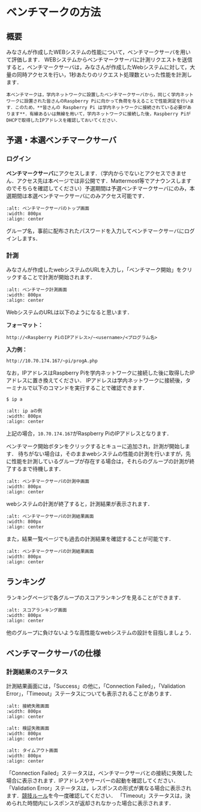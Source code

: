 # ベンチマークの方法

## 概要
みなさんが作成したWEBシステムの性能について，ベンチマークサーバを用いて評価します．
WEBシステムからベンチマークサーバに計測リクエストを送信すると，ベンチマークサーバは，みなさんが作成したWebシステムに対して，大量の同時アクセスを行い，1秒あたりのリクエスト処理数といった性能を計測します．

```{note}
本ベンチマークは，学内ネットワークに設置したベンチマークサーバから，同じく学内ネットワークに設置された皆さんのRaspberry Piに向かって負荷を与えることで性能測定を行います．このため，**皆さんの Raspberry Pi は学内ネットワークに接続されている必要があります**．有線あるいは無線を用いて，学内ネットワークに接続した後，Raspberry PiがDHCPで取得したIPアドレスを確認しておいてください．
```

## 予選・本選ベンチマークサーバ
### ログイン
**ベンチマークサーバ**にアクセスします．（学内からでないとアクセスできません．アクセス先は本ページでは非公開です．Mattermost等でアナウンスしますのでそちらを確認してください）予選期間は予選ベンチマークサーバにのみ，本選期間は本選ベンチマークサーバにのみアクセス可能です．
```{image} ../../../images/part3/part3_2/login.png
:alt: ベンチマークサーバのトップ画面
:width: 800px
:align: center
```

グループ名，事前に配布されたパスワードを入力してベンチマークサーバにログインしますs．

### 計測
みなさんが作成したwebシステムのURLを入力し，「ベンチマーク開始」をクリックすることで計測が開始されます．
```{image} ../../../images/part3/part3_2/bench_start.png
:alt: ベンチマーク計測画面
:width: 800px
:align: center
```


WebシステムのURLは以下のようになると思います．

**フォーマット：**
```
http://<Raspberry PiのIPアドレス>/~<username>/<プログラム名>
```
**入力例：**
```
http://10.70.174.167/~pi/progA.php
```
なお，IPアドレスはRaspberry Piを学内ネットワークに接続した後に取得したIPアドレスに置き換えてください．
IPアドレスは学内ネットワークに接続後，ターミナルで以下のコマンドを実行することで確認できます．
```
$ ip a
```

```{image} ../../../images/part3/part3_2/raspi_ip.png
:alt: ip aの例
:width: 800px
:align: center
```

上記の場合，`10.70.174.167`がRaspberry PiのIPアドレスとなります．

ベンチマーク開始ボタンをクリックするとキューに追加され，計測が開始します．
待ちがない場合は，そのままwebシステムの性能の計測を行いますが，先に性能を計測しているグループが存在する場合は，それらのグループの計測が終了するまで待機します．
```{image} ../../../images/part3/part3_2/bench_inProgress.png
:alt: ベンチマークサーバの計測中画面
:width: 800px
:align: center
```


webシステムの計測が終了すると，計測結果が表示されます．
```{image} ../../../images/part3/part3_2/bench_result.png
:alt: ベンチマークサーバの計測結果画面
:width: 800px
:align: center
```


また，結果一覧ページでも過去の計測結果を確認することが可能です．
```{image} ../../../images/part3/part3_2/result_list.png
:alt: ベンチマークサーバの計測結果画面
:width: 800px
:align: center
```

## ランキング
ランキングページで各グループのスコアランキングを見ることができます．
```{image} ../../../images/part3/part3_2/ranking.png
:alt: スコアランキング画面
:width: 800px
:align: center
```


他のグループに負けないような高性能なwebシステムの設計を目指しましょう．

## ベンチマークサーバの仕様
### 計測結果のステータス
計測結果画面には，「Success」の他に，「Connection Failed」，「Validation Error」，「Timeout」ステータスについても表示されることがあります．

```{image} ../../../images/part3/part3_2/result_connection_failed.png
:alt: 接続失敗画面
:width: 800px
:align: center
```

```{image} ../../../images/part3/part3_2/result_validation_error.png
:alt: 検証失敗画面
:width: 800px
:align: center
```

```{image} ../../../images/part3/part3_2/result_timeout.png
:alt: タイムアウト画面
:width: 800px
:align: center
```

「Connection Failed」ステータスは，ベンチマークサーバとの接続に失敗した場合に表示されます．IPアドレスやサーバーの起動を確認してください．
「Validation Error」ステータスは，レスポンスの形式が異なる場合に表示されます．[競技ルール](./regulation.md "レスポンス形式")を今一度確認してください．
「Timeout」ステータスは，決められた時間内にレスポンスが返却されなかった場合に表示されます．